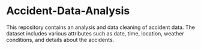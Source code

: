 # Accident-Data-Analysis
This repository contains an analysis and data cleaning of accident data. The dataset includes various attributes such as date, time, location, weather conditions, and details about the accidents.
